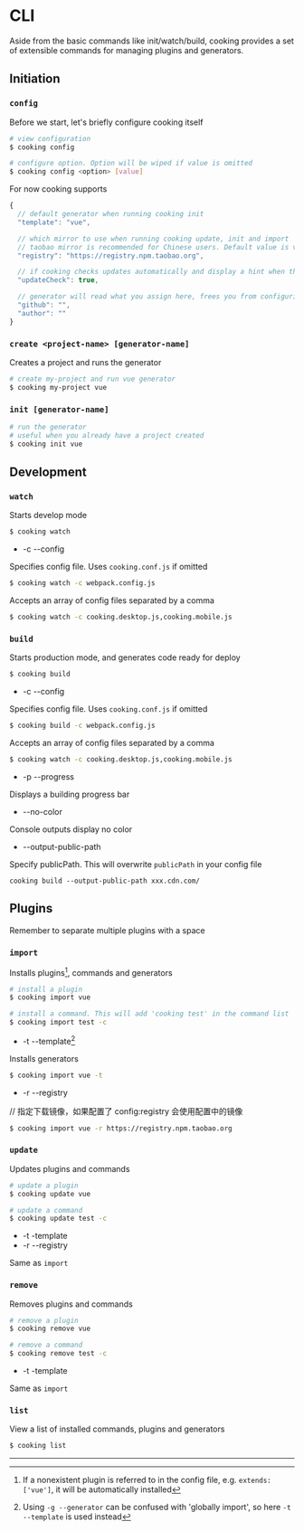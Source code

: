 # CLI
Aside from the basic commands like init/watch/build, cooking provides a set of extensible commands for managing plugins and generators.

<!-- toc -->

## Initiation

### `config`
Before we start, let's briefly configure cooking itself
```bash
# view configuration
$ cooking config

# configure option. Option will be wiped if value is omitted
$ cooking config <option> [value]
```
For now cooking supports
```javascript
{
  // default generator when running cooking init
  "template": "vue",

  // which mirror to use when running cooking update, init and import
  // taobao mirror is recommended for Chinese users. Default value is void
  "registry": "https://registry.npm.taobao.org",

  // if cooking checks updates automatically and display a hint when there is one
  "updateCheck": true,

  // generator will read what you assign here, frees you from configuring package.json every time
  "github": "",
  "author": ""
}
```

### `create <project-name> [generator-name]`
Creates a project and runs the generator
```bash
# create my-project and run vue generator
$ cooking my-project vue
```

### `init [generator-name]`
```bash
# run the generator
# useful when you already have a project created
$ cooking init vue
```

## Development
### `watch`
Starts develop mode
```bash
$ cooking watch
```

- -c --config <configfile>

Specifies config file. Uses `cooking.conf.js` if omitted
```bash
$ cooking watch -c webpack.config.js
```

Accepts an array of config files separated by a comma
```bash
$ cooking watch -c cooking.desktop.js,cooking.mobile.js
```

### `build`
Starts production mode, and generates code ready for deploy
```bash
$ cooking build
```

- -c --config <configfile>

Specifies config file. Uses `cooking.conf.js` if omitted
```bash
$ cooking build -c webpack.config.js
```

Accepts an array of config files separated by a comma
```bash
$ cooking watch -c cooking.desktop.js,cooking.mobile.js
```

- -p --progress

Displays a building progress bar

- --no-color

Console outputs display no color

- --output-public-path

Specify publicPath. This will overwrite `publicPath` in your config file

```shell
cooking build --output-public-path xxx.cdn.com/
```

## Plugins

Remember to separate multiple plugins with a space

### `import`
Installs plugins[^1], commands and generators
```bash
# install a plugin
$ cooking import vue

# install a command. This will add 'cooking test' in the command list
$ cooking import test -c
```

- -t --template[^2]

Installs generators
```bash
$ cooking import vue -t
```

- -r --registry

// 指定下载镜像，如果配置了 config:registry 会使用配置中的镜像
```bash
$ cooking import vue -r https://registry.npm.taobao.org
```

### `update`
Updates plugins and commands
```bash
# update a plugin
$ cooking update vue

# update a command
$ cooking update test -c
```

- -t -template
- -r --registry

Same as `import`


### `remove`

Removes plugins and commands
```bash
# remove a plugin
$ cooking remove vue

# remove a command
$ cooking remove test -c
```

- -t -template

Same as `import`


### `list`

View a list of installed commands, plugins and generators
```bash
$ cooking list
```

----------
[^1]: If a nonexistent plugin is referred to in the config file, e.g. `extends: ['vue']`, it will be automatically installed

[^2]: Using `-g --generator` can be confused with 'globally import', so here `-t --template` is used instead

